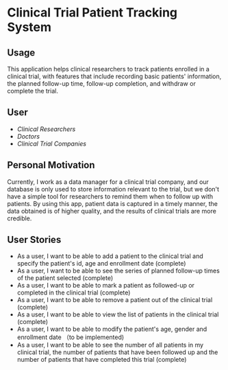 # Clinical Trial Patient Tracking System

## Usage
This application helps clinical researchers to track patients enrolled in a clinical trial, with features that include 
recording basic patients' information, the planned follow-up time, follow-up completion, 
and withdraw or complete the trial.
## User

- *Clinical Researchers*
- *Doctors*
- *Clinical Trial Companies*

## Personal Motivation
Currently, I work as a data manager for a clinical trial company, and our database is only used to store 
information relevant to the trial, but we don't have a simple tool for researchers to remind them when to 
follow up with patients. 
By using this app, patient data is captured in a timely manner, 
the data obtained is of higher quality, and the results of clinical trials are more credible.

## User Stories

- As a user, I want to be able to add a patient to the clinical trial and specify the patient's id, age and enrollment date (complete)
- As a user, I want to be able to see the series of planned follow-up times of the patient selected (complete)
- As a user, I want to be able to mark a patient as followed-up or completed in the clinical trial (complete)
- As a user, I want to be able to remove a patient out of the clinical trial (complete)
- As a user, I want to be able to view the list of patients in the clinical trial (complete)
- As a user, I want to be able to modify the patient's age, gender and enrollment date （to be implemented)
- As a user, I want to be able to see the number of all patients in my clinical trial, the number of patients that have been followed up and the number of patients that have completed this trial (complete)
